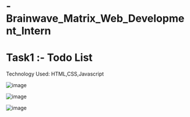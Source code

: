 # -Brainwave_Matrix_Web_Development_Intern
# Task1 :- Todo List
Technology Used: HTML,CSS,Javascript

![image](https://github.com/user-attachments/assets/5cdead09-5253-471c-a015-54108273d0cb)

![image](https://github.com/user-attachments/assets/bcf8c265-38e0-459e-9369-ec3da8191d5b)

![image](https://github.com/user-attachments/assets/e8aeffed-b175-4953-a3a4-422dd6ac3f5c)




